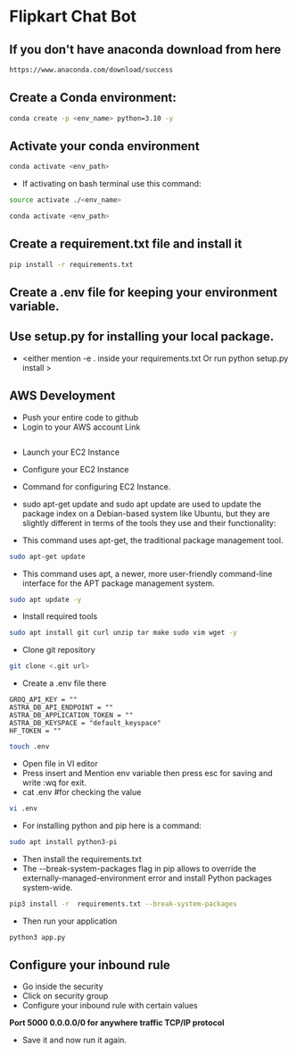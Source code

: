 # Flipkart Chat Bot 



## If you don't have anaconda download from here
```bash 
https://www.anaconda.com/download/success 
```
## Create a Conda environment:

```bash
conda create -p <env_name> python=3.10 -y
```
## Activate your conda environment

```bash
conda activate <env_path>
```
- If activating on bash terminal use this command:

```bash
source activate ./<env_name> 
```
```bash
conda activate <env_path>
```

## Create a requirement.txt file and install it

```bash
pip install -r requirements.txt
```
## Create a .env file for keeping your environment variable.


## Use setup.py for installing your local package.
- <either mention -e . inside your requirements.txt Or run python setup.py install >

## AWS Develoyment

- Push your entire code to github
- Login to your AWS account Link  

```bash https://aws.amazon.com/console/
```
- Launch your EC2 Instance
- Configure your EC2 Instance
- Command for configuring EC2 Instance.
- sudo apt-get update and sudo apt update are used to update the package index on a Debian-based system like Ubuntu, but they are  slightly different in terms of the tools they use and their functionality:
 

- This command uses apt-get, the traditional package management tool.

```bash 
sudo apt-get update

```

- This command uses apt, a newer, more user-friendly command-line interface for the APT package management system.

```bash
sudo apt update -y
```

- Install required tools 

```bash
sudo apt install git curl unzip tar make sudo vim wget -y

```

- Clone git repository

```bash
git clone <.git url>
```

- Create a .env file there

```
GROQ_API_KEY = ""
ASTRA_DB_API_ENDPOINT = ""
ASTRA_DB_APPLICATION_TOKEN = ""
ASTRA_DB_KEYSPACE = "default_keyspace"
HF_TOKEN = ""
```



```bash
touch .env
```

- Open file in VI editor
- Press insert and Mention env variable then press esc for saving and write :wq for exit.
- cat .env #for checking the value
```bash
vi .env
```

- For installing python and pip here is a command:



```bash
sudo apt install python3-pi
```

- Then install the requirements.txt
- The --break-system-packages flag in pip allows to override the externally-managed-environment error and install Python packages system-wide.

```bash
pip3 install -r  requirements.txt --break-system-packages
```

- Then run your application
```bash
python3 app.py
```

## Configure your inbound rule
- Go inside the security
- Click on security group
- Configure your inbound rule with certain values

**Port 5000 0.0.0.0/0 for anywhere traffic TCP/IP protocol**

- Save it and now run it again.